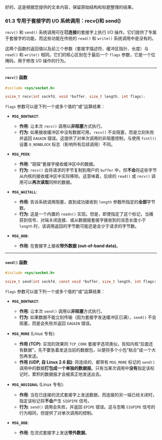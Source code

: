 好的，这是根据您提供的文本内容，保留原始结构和标题整理的结果。

### **61.3 专用于套接字的 I/O 系统调用：recv()和 send()**

`recv()` 和 `send()` 系统调用可在**已连接**的套接字上执行 I/O 操作。它们提供了专属于套接字的功能，而这些功能在传统的 `read()` 和 `write()` 系统调用中是没有的。

这两个函数的返回值以及前三个参数（套接字描述符、缓冲区指针、长度）与 `read()` 和 `write()` 相同。它们的核心区别在于最后一个 `flags` 参数，它是一个位掩码，用于修改 I/O 操作的行为。

-----

#### **`recv()` 函数**

```c
#include <sys/socket.h>

ssize_t recv(int sockfd, void *buffer, size_t length, int flags);
```

`flags` 参数可以是下列一个或多个值的“或”运算结果：

  * **`MSG_DONTWAIT`**:

      * **作用**: 让本次 `recv()` 调用以**非阻塞**方式执行。
      * **行为**: 如果接收缓冲区中没有数据可用，`recv()` 不会阻塞，而是立刻失败并返回 `EAGAIN` 错误。这提供了对单次调用的非阻塞控制，与使用 `fcntl()` 设置 `O_NONBLOCK` 标志（影响所有后续调用）不同。

  * **`MSG_PEEK`**:

      * **作用**: “窥探”套接字接收缓冲区中的数据。
      * **行为**: `recv()` 会将请求的字节复制到用户的 `buffer` 中，但**不会**将这些字节从内核的接收缓冲区中实际移除。这意味着，后续的 `read()` 或 `recv()` 调用可以**再次读取**同样的数据。

  * **`MSG_WAITALL`**:

      * **作用**: 告诉系统调用阻塞，直到成功接收到 `length` 参数所指定的**全部**字节数。
      * **行为**: 这是一个内置的 `readn()` 实现。但是，即使指定了这个标记，当捕获到信号、对端关闭连接、或从数据报套接字接收到的消息长度小于 `length` 时，该调用返回的字节数可能还是会少于请求的字节数。

  * **`MSG_OOB`**:

      * **作用**: 在套接字上接收**带外数据 (out-of-band data)**。

-----

#### **`send()` 函数**

```c
#include <sys/socket.h>

ssize_t send(int sockfd, const void *buffer, size_t length, int flags);
```

`flags` 参数可以是下列一个或多个值的“或”运算结果：

  * **`MSG_DONTWAIT`**:

      * **作用**: 让本次 `send()` 调用以**非阻塞**方式执行。
      * **行为**: 如果数据不能立刻传输（因为套接字发送缓冲区已满），`send()` 不会阻塞，而是会失败并返回 `EAGAIN` 错误。

  * **`MSG_MORE`** (Linux 专有):

      * **作用 (TCP)**: 实现的效果同 `TCP_CORK` 套接字选项类似，告知内核“后面还有数据”，先不要急着发送当前的数据包，以便将多个小包“粘合”成一个大包再发送。
      * **作用 (UDP, 自 Linux 2.6 起)**: 将连续的、都带有 `MSG_MORE` 标记的 `send()` 调用中的数据**打包成一个单独的数据报**。只有当某次调用中**没有**指定该标记时，累积的数据报才会被真正地发送出去。

  * **`MSG_NOSIGNAL`** (Linux 专有):

      * **作用**: 当在已连接的流式套接字上发送数据，而连接的另一端已经关闭时，指定该标记将**不会**产生 `SIGPIPE` 信号。
      * **行为**: `send()` 调用会失败，并返回 `EPIPE` 错误。这与忽略 `SIGPIPE` 信号的行为相同，但提供了对单次调用的控制。

  * **`MSG_OOB`**:

      * **作用**: 在流式套接字上发送**带外数据**。